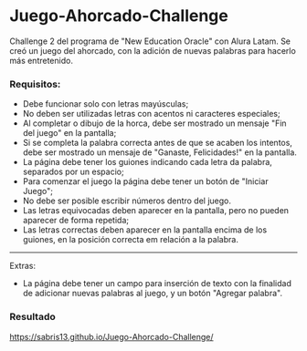 # Juego-Ahorcado-Challenge
Challenge 2 del programa de "New Education Oracle" con Alura Latam. Se creó un juego del ahorcado, con la adición de nuevas palabras para hacerlo más entretenido.

### Requisitos:
- Debe funcionar solo con letras mayúsculas;
- No deben ser utilizadas letras con acentos ni caracteres especiales;
- Al completar o dibujo de la horca, debe ser mostrado un mensaje "Fin del juego" en la pantalla;
- Si se completa la palabra correcta antes de que se acaben los intentos, debe ser mostrado un mensaje de "Ganaste, Felicidades!" en la pantalla.
- La página debe tener los guiones indicando cada letra da palabra, separados por un espacio;
- Para comenzar el juego la página debe tener un botón de "Iniciar Juego";
- No debe ser posible escribir números dentro del juego.
- Las letras equivocadas deben aparecer en la pantalla, pero no pueden aparecer de forma repetida;
- Las letras correctas deben aparecer en la pantalla encima de los guiones, en la posición correcta em relación a la palabra.
---
Extras:
- La página debe tener un campo para inserción de texto con la finalidad de adicionar nuevas palabras al juego, y un botón "Agregar palabra".

### Resultado



 https://sabris13.github.io/Juego-Ahorcado-Challenge/
